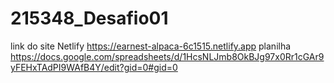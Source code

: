 # 215348_Desafio01

link do site Netlify https://earnest-alpaca-6c1515.netlify.app
planilha https://docs.google.com/spreadsheets/d/1HcsNLJmb8OkBJg97x0Rr1cGAr9yFEHxTAdPI9WAfB4Y/edit?gid=0#gid=0
